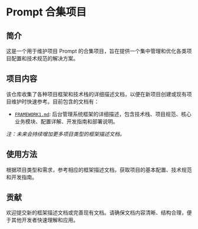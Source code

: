 # Prompt 合集项目

## 简介

这是一个用于维护项目 Prompt 的合集项目，旨在提供一个集中管理和优化各类项目配置和技术规范的解决方案。

## 项目内容

该仓库收集了各种项目框架和技术栈的详细描述文档，以便在新项目创建或现有项目维护时快速参考。目前包含的文档有：

- [`FRAMEWORK1.md`](./FRAMEWORK1.md): 后台管理系统框架的详细描述，包含技术栈、项目规范、核心业务模块、配置详解、开发指南和部署说明。

*注：未来会持续增加更多项目类型的框架描述文档。*

## 使用方法

根据项目类型和需求，参考相应的框架描述文档，获取项目的基本配置、技术规范和开发指南。

## 贡献

欢迎提交新的框架描述文档或完善现有文档。请确保文档内容清晰、结构合理，便于其他开发者快速理解和应用。 